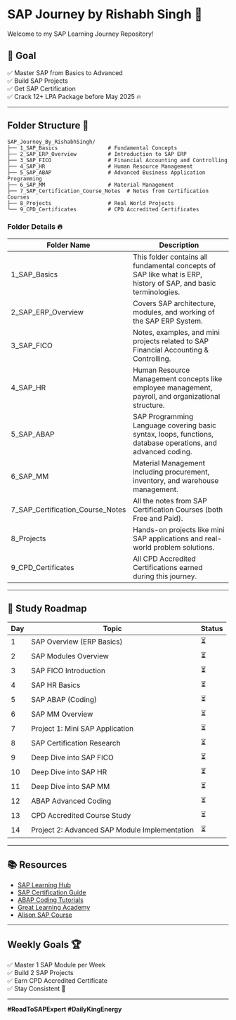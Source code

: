# SAP Journey by Rishabh Singh 🚀

Welcome to my SAP Learning Journey Repository!

## 🎯 Goal

✅ Master SAP from Basics to Advanced\
✅ Build SAP Projects\
✅ Get SAP Certification\
✅ Crack 12+ LPA Package before May 2025 🔥

---

## Folder Structure 📂

```
SAP_Journey_By_RishabhSingh/
├── 1_SAP_Basics                # Fundamental Concepts
├── 2_SAP_ERP_Overview          # Introduction to SAP ERP
├── 3_SAP_FICO                  # Financial Accounting and Controlling
├── 4_SAP_HR                    # Human Resource Management
├── 5_SAP_ABAP                  # Advanced Business Application Programming
├── 6_SAP_MM                    # Material Management
├── 7_SAP_Certification_Course_Notes  # Notes from Certification Courses
├── 8_Projects                  # Real World Projects
└── 9_CPD_Certificates          # CPD Accredited Certificates
```

### Folder Details 🔥

| Folder Name                          | Description                                                                                                     |
| ------------------------------------ | --------------------------------------------------------------------------------------------------------------- |
| 1\_SAP\_Basics                       | This folder contains all fundamental concepts of SAP like what is ERP, history of SAP, and basic terminologies. |
| 2\_SAP\_ERP\_Overview                | Covers SAP architecture, modules, and working of the SAP ERP System.                                            |
| 3\_SAP\_FICO                         | Notes, examples, and mini projects related to SAP Financial Accounting & Controlling.                           |
| 4\_SAP\_HR                           | Human Resource Management concepts like employee management, payroll, and organizational structure.             |
| 5\_SAP\_ABAP                         | SAP Programming Language covering basic syntax, loops, functions, database operations, and advanced coding.     |
| 6\_SAP\_MM                           | Material Management including procurement, inventory, and warehouse management.                                 |
| 7\_SAP\_Certification\_Course\_Notes | All the notes from SAP Certification Courses (both Free and Paid).                                              |
| 8\_Projects                          | Hands-on projects like mini SAP applications and real-world problem solutions.                                  |
| 9\_CPD\_Certificates                 | All CPD Accredited Certifications earned during this journey.                                                   |

---

## 📌 Study Roadmap

| Day | Topic                                         | Status |
| --- | --------------------------------------------- | ------ |
| 1   | SAP Overview (ERP Basics)                     | ⏳      |
| 2   | SAP Modules Overview                          | ⏳      |
| 3   | SAP FICO Introduction                         | ⏳      |
| 4   | SAP HR Basics                                 | ⏳      |
| 5   | SAP ABAP (Coding)                             | ⏳      |
| 6   | SAP MM Overview                               | ⏳      |
| 7   | Project 1: Mini SAP Application               | ⏳      |
| 8   | SAP Certification Research                    | ⏳      |
| 9   | Deep Dive into SAP FICO                       | ⏳      |
| 10  | Deep Dive into SAP HR                         | ⏳      |
| 11  | Deep Dive into SAP MM                         | ⏳      |
| 12  | ABAP Advanced Coding                          | ⏳      |
| 13  | CPD Accredited Course Study                   | ⏳      |
| 14  | Project 2: Advanced SAP Module Implementation | ⏳      |

---

## 📚 Resources

- [SAP Learning Hub](https://learning.sap.com/)
- [SAP Certification Guide](https://learning.sap.com/digital-skills)
- [ABAP Coding Tutorials](https://www.youtube.com/watch?v=xWLxhF3b5P8)
- [Great Learning Academy](https://www.mygreatlearning.com/)
- [Alison SAP Course](https://alison.com/course/introduction-to-sap)

---

## Weekly Goals 🏆

✅ Master 1 SAP Module per Week\
✅ Build 2 SAP Projects\
✅ Earn CPD Accredited Certificate\
✅ Stay Consistent 💪

---

**#RoadToSAPExpert #DailyKingEnergy**

